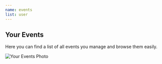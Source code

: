 ```yaml
---
name: events
list: user
---
```

<section>

## Your Events

Here you can find a list of all events you manage and browse them easily.

![Your Events Photo](/images/yevents.svg)
</section>
